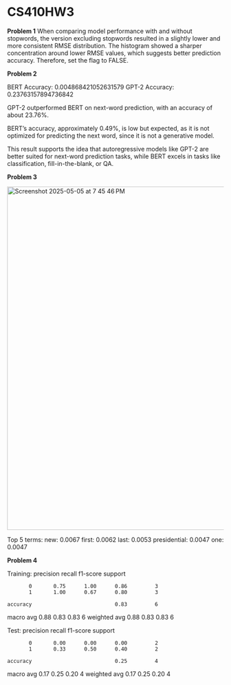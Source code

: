 # CS410HW3

**Problem 1**
When comparing model performance with and without stopwords, the version excluding stopwords resulted in a slightly lower and more consistent RMSE distribution. The histogram showed a sharper concentration around lower RMSE values, which suggests better prediction accuracy. Therefore, set the flag to FALSE. 

**Problem 2**

BERT Accuracy: 0.004868421052631579
GPT-2 Accuracy: 0.23763157894736842

GPT-2 outperformed BERT on next-word prediction, with an accuracy of about 23.76%.

BERT’s accuracy, approximately 0.49%, is low but expected, as it is not optimized for predicting the next word, since it is not a generative model.

This result supports the idea that autoregressive models like GPT-2 are better suited for next-word prediction tasks, while BERT excels in tasks like classification, fill-in-the-blank, or QA.

**Problem 3**

<img width="798" alt="Screenshot 2025-05-05 at 7 45 46 PM" src="https://github.com/user-attachments/assets/23968cad-9758-4065-8c13-b9192335b227" />

Top 5 terms:
new: 0.0067
first: 0.0062
last: 0.0053
presidential: 0.0047
one: 0.0047

**Problem 4**

Training:
              precision    recall  f1-score   support

           0       0.75      1.00      0.86         3
           1       1.00      0.67      0.80         3

    accuracy                           0.83         6
   macro avg       0.88      0.83      0.83         6
weighted avg       0.88      0.83      0.83         6

Test:
              precision    recall  f1-score   support

           0       0.00      0.00      0.00         2
           1       0.33      0.50      0.40         2

    accuracy                           0.25         4
   macro avg       0.17      0.25      0.20         4
weighted avg       0.17      0.25      0.20         4

